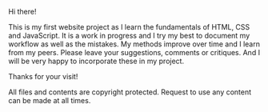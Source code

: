 Hi there!

This is my first website project as I learn the fundamentals of HTML, CSS and JavaScript.
It is a work in progress and I try my best to document my workflow as well as the mistakes.
My methods improve over time and I learn from my peers.
Please leave your suggestions, comments or critiques. And I will be very happy to incorporate
these in my project.

Thanks for your visit!

All files and contents are copyright protected. Request to use any content can be made at all times.
